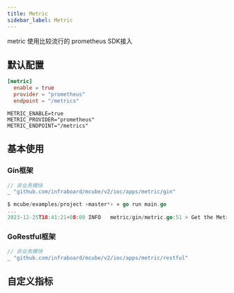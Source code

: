 ```yaml
---
title: Metric
sidebar_label: Metric
---
```


metric 使用比较流行的 prometheus SDK接入

##  默认配置

```toml tab
[metric]
  enable = true
  provider = "prometheus"
  endpoint = "/metrics"
```

```env tab
METRIC_ENABLE=true
METRIC_PROVIDER="prometheus"
METRIC_ENDPOINT="/metrics"
```

## 基本使用

### Gin框架

```go
// 非业务模块
_ "github.com/infraboard/mcube/v2/ioc/apps/metric/gin"
```


```go
$ mcube/examples/project ‹master*› » go run main.go 
...
2023-12-25T18:41:21+08:00 INFO   metric/gin/metric.go:51 > Get the Metric using http://127.0.0.1:8020/metrics component:METRIC
```

### GoRestful框架

```go
// 非业务模块
_ "github.com/infraboard/mcube/v2/ioc/apps/metric/restful"
```

## 自定义指标